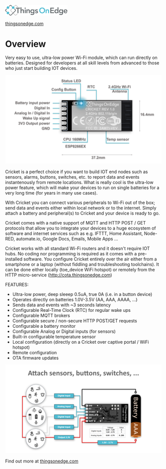 [<img src="/gfx/logo.png" alt="drawing" width="200"/>](https://thingsonedge.com)

[thingsonedge.com](https://thingsonedge.com)

# Overview

Very easy to use, ultra-low power Wi-Fi module, which can run directly on batteries. Designed for developers at all skill levels from advanced to those who just start building IOT devices.

<img src="/gfx/slide-01.png" alt="drawing" width="800"/>

Cricket is a perfect choice if you want to build IOT end nodes such as sensors, alarms, buttons, switches,  etc. to report data and events instantenously from remote locations. What is really cool is the ultra-low power feature, which will make your devices to run on single batteries for a very long time (for years in many use cases).

With Cricket you can connect various peripherals to Wi-Fi out of the box; send data and events either within local network or to the internet. Simply attach a battery and peripheral(s) to Cricket and your device is ready to go.

Cricket comes with a native support of MQTT and HTTP POST / GET protocols that allow you to integrate your devices to a huge ecosystem of software and internet services such as e.g. IFTTT, Home Assistant, Node-RED, automate.io, Google Docs, Emails, Mobile Apps ... 

Cricket works with all standard Wi-Fi routers and it doesn't require IOT hubs. No coding nor programming is required as it comes with a pre-installed software. You configure Cricket entirely over the air either from a smartphone or a laptop (without fiddling and troubleshooting toolchains). It can be done either locally (toe_device WiFi hotspot) or remotely from the HTTP micro-service (http://cota.thingsonedge.com)
 

FEATURES:
- Ultra-low power, deep sleeep 0.5uA, true 0A (i.e. in a button device)
- Operates directly on batteries 1.0V-3.5V (AA, AAA, AAAA, ...)
- Sends data and events with ~3 seconds latency
- Configurable Real-Time Clock (RTC) for regular wake ups
- Configurable MQTT brokers
- Configurable secure / non-secure HTTP POST/GET requests
- Configurable a battery monitor
- Configurable Analog or Digital inputs (for sensors)
- Built-in configurable temperature sensor
- Local configuration (directly on a Cricket over captive portal / WiFi hotspot)
- Remote configuration
- OTA firmware updates

<img src="/gfx/slide-03.png" alt="drawing" width="800"/>


Find out more at [thingsonedge.com](https://thingsonedge.com)
